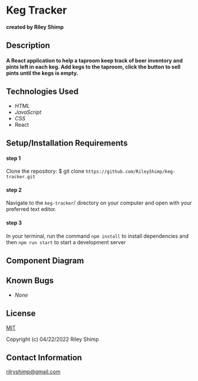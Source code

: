 # Keg Tracker

#### created by Riley Shimp

## Description
#### A React application to help a taproom keep track of beer inventory and pints left in each keg. Add kegs to the taproom, click the button to sell pints until the kegs is empty.

## Technologies Used

- _HTML_
- _JavaScript_
- _CSS_
- React

## Setup/Installation Requirements

#### step 1
Clone the repository: $ git clone `https://github.com/RileyShimp/keg-tracker.git`
#### step 2
Navigate to the `keg-tracker`/ directory on your computer and open with your preferred text editor.
#### step 3
In your terminal, run the command `npm install` to install dependencies
and then `npm run start` to start a development server

## Component Diagram



## Known Bugs

- _None_

## License


[MIT](https://opensource.org/licenses/MIT)

Copyright (c) 04/22/2022 Riley Shimp

## Contact Information

rilryshimp@gmail.com